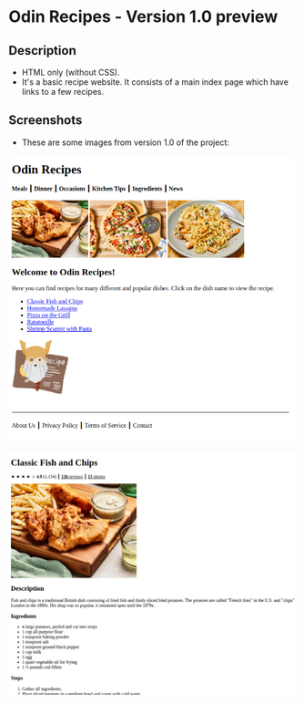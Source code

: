 # Odin Recipes - Version 1.0 preview

## Description
- HTML only (without CSS).
- It's a basic recipe website. It consists of a main index page which have links to a few recipes.

## Screenshots
- These are some images from version 1.0 of the project:

![Screenshot of Homepage](./homepage.png)

![Screenshot of Fish and Chips Page](./fish-and-chips-page.png)
